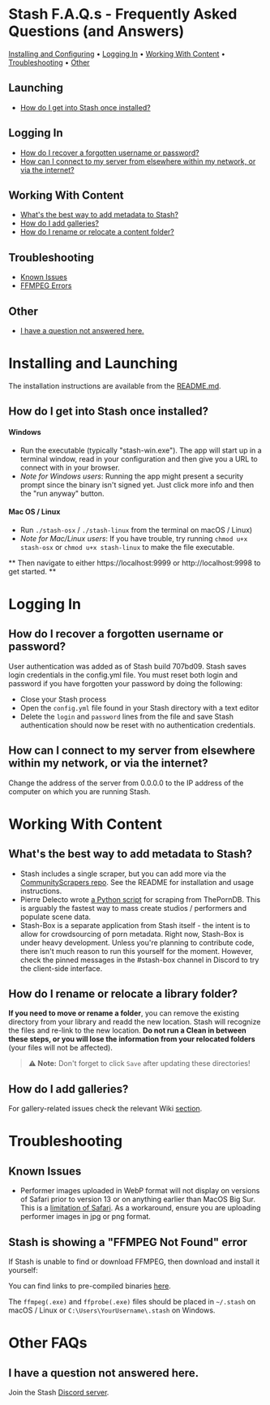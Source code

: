 # Stash F.A.Q.s - Frequently Asked Questions (and Answers)
[Installing and Configuring](#launching) • 
[Logging In](#logging-in)  • 
[Working With Content](#working-with-content)  • 
[Troubleshooting](#troubleshooting) •
[Other](#other)



## Launching
- [How do I get into Stash once installed?](#How-do-I-get-into-Stash-once-installed)
## Logging In
- [How do I recover a forgotten username or password?](#how-do-i-recover-a-forgotten-username-or-password)
- [How can I connect to my server from elsewhere within my network, or via the internet?](#how-can-i-connect-to-my-server-from-elsewhere-within-my-network-or-via-the-internet)
## Working With Content
- [What's the best way to add metadata to Stash?](#whats-the-best-way-to-add-metadata-to-stash)
- [How do I add galleries?](#how-do-i-add-galleries)
- [How do I rename or relocate a content folder?](#how-do-i-rename-or-relocate-a-library-folder)

## Troubleshooting
- [Known Issues](#known-issues)
- [FFMPEG Errors](#stash-is-showing-a-ffmpeg-not-found-error)
## Other
- [I have a question not answered here.](#i-have-a-question-not-answered-here)



# Installing and Launching
The installation instructions are available from the [README.md](https://github.com/stashapp/stash).
## How do I get into Stash once installed?
#### Windows
- Run the executable (typically "stash-win.exe"). The app will start up in a terminal window, read in your configuration and then give you a URL to connect with in your browser.
- _Note for Windows users_: Running the app might present a security prompt since the binary isn't signed yet. Just click more info and then the "run anyway" button.
#### Mac OS / Linux
-  Run `./stash-osx` / `./stash-linux` from the terminal on macOS / Linux)
-   _Note for Mac/Linux users_: If you have trouble, try running `chmod u+x stash-osx` or `chmod u+x stash-linux` to make the file executable.


** Then navigate to either https://localhost:9999 or http://localhost:9998 to get started. ** 

# Logging In
## How do I recover a forgotten username or password?
User authentication was added as of Stash build 707bd09. Stash saves login credentials in the config.yml file. You must reset both login and password if you have forgotten your password by doing the following:
* Close your Stash process
* Open the `config.yml` file found in your Stash directory with a text editor
* Delete the `login` and `password` lines from the file and save
Stash authentication should now be reset with no authentication credentials.

## How can I connect to my server from elsewhere within my network, or via the internet?

Change the address of the server from 0.0.0.0 to the IP address of the computer on which you are running Stash.


# Working With Content

## What's the best way to add metadata to Stash?

* Stash includes a single scraper, but you can add more via the [CommunityScrapers repo](https://github.com/stashapp/CommunityScrapers). See the README for installation and usage instructions.
* Pierre Delecto wrote [a Python script](https://github.com/pierre-delecto/stash_theporndb_scraper) for scraping from ThePornDB. This is arguably the fastest way to mass create studios / performers and populate scene data.
* Stash-Box is a separate application from Stash itself - the intent is to allow for crowdsourcing of porn metadata. Right now, Stash-Box is under heavy development. Unless you're planning to contribute code, there isn't much reason to run this yourself for the moment. However, check the pinned messages in the #stash-box channel in Discord to try the client-side interface.

## How do I rename or relocate a library folder?
**If you need to move or rename a folder**, you can remove the existing directory from your library and readd the new location. Stash will recognize the files and re-link to the new location. **Do not run a Clean in between these steps, or you will lose the information from your relocated folders** (your files will not be affected).

> **⚠️ Note:** Don't forget to click `Save` after updating these directories!

## How do I add galleries?
For gallery-related issues check the relevant Wiki [section](https://github.com/stashapp/stash/wiki/Galleries).
# Troubleshooting
## Known Issues
- Performer images uploaded in WebP format will not display on versions of Safari prior to version 13 or on anything earlier than MacOS Big Sur. This is a [limitation of Safari](https://caniuse.com/webp).  As a workaround, ensure you are uploading performer images in jpg or png format.

## Stash is showing a "FFMPEG Not Found" error
If Stash is unable to find or download FFMPEG, then download and install it yourself:

You can find links to pre-compiled binaries [here](https://github.com/stashapp/stash#pre-compiled-binaries).

The `ffmpeg(.exe)` and `ffprobe(.exe)` files should be placed in `~/.stash` on macOS / Linux or `C:\Users\YourUsername\.stash` on Windows.


# Other FAQs

## I have a question not answered here.
Join the Stash [Discord server](https://discord.gg/2TsNFKt).